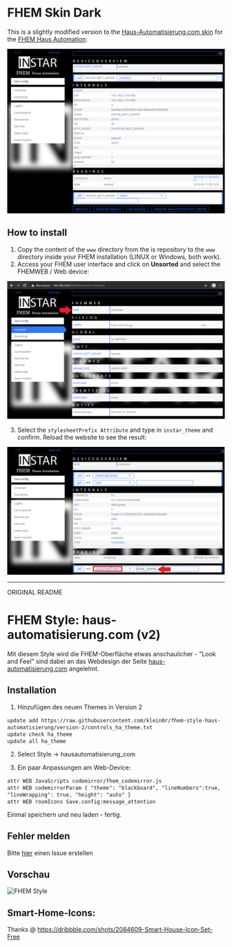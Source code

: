 # FHEM Skin Dark

This is a slightly modified version to the [Haus-Automatisierung.com skin](https://github.com/klein0r/fhem-style-haus-automatisierung) for the [FHEM Haus Automation](https://www.fhem.de/#Description):



![INSTARfied](./preview.png)


## How to install

1. Copy the content of the `www` directory from the is repository to the `www` directory inside your FHEM installation (LINUX or Windows, both work).
2. Access your FHEM user interface and click on __Unsorted__ and select the FHEMWEB / Web device:


![INSTARfied](./activation_01.png)


3. Select the `stylesheetPrefix Attribute` and type in `instar_theme` and confirm. Reload the website to see the result:


![INSTARfied](./activation_02.png)



---
ORIGINAL README

# FHEM Style: haus-automatisierung.com (v2)

Mit diesem Style wird die FHEM-Oberfläche etwas anschaulicher - "Look and Feel" sind dabei an das Webdesign der Seite [haus-automatisierung.com](https://haus-automatisierung.com/) angelehnt.

## Installation

1. Hinzufügen des neuen Themes in Version 2

```
update add https://raw.githubusercontent.com/klein0r/fhem-style-haus-automatisierung/version-2/controls_ha_theme.txt
update check ha_theme
update all ha_theme
```

2. Select Style -> hausautomatisierung_com

3. Ein paar Anpassungen am Web-Device:

```
attr WEB JavaScripts codemirror/fhem_codemirror.js
attr WEB codemirrorParam { "theme": "blackboard", "lineNumbers":true, "lineWrapping": true, "height": "auto" }
attr WEB roomIcons Save.config:message_attention
```

Einmal speichern und neu laden - fertig.

## Fehler melden

Bitte [hier](https://github.com/klein0r/fhem-style-haus-automatisierung/issues) einen Issue erstellen

## Vorschau

![FHEM Style](https://raw.githubusercontent.com/klein0r/fhem-style-haus-automatisierung/version-2/preview.png)

## Smart-Home-Icons:

Thanks @ https://dribbble.com/shots/2084609-Smart-House-Icon-Set-Free
